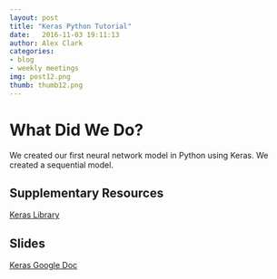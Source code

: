 ```yaml
---
layout: post
title: "Keras Python Tutorial"
date: 	2016-11-03 19:11:13
author: Alex Clark
categories:
- blog
- weekly meetings
img: post12.png
thumb: thumb12.png
---
```


# What Did We Do?

We created our first neural network model in Python using Keras. We created a sequential model.

## Supplementary Resources

[Keras Library](https://keras.io/)   


## Slides

[Keras Google Doc](https://drive.google.com/drive/folders/0B37tPwl37zhOS3U4WkpWTVpINVE?usp=sharing)

[hampden]: https://github.com/jekyll/jekyll